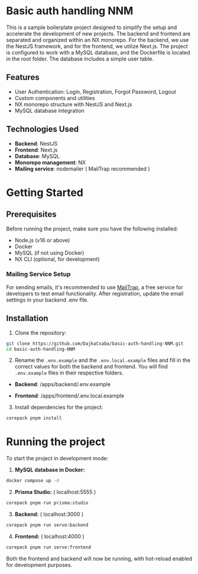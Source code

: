 # Basic auth handling NNM

This is a sample boilerplate project designed to simplify the setup and
accelerate the development of new projects. The backend and frontend are
separated and organized within an NX monorepo. For the backend, we use
the NestJS framework, and for the frontend, we utilize Next.js. The
project is configured to work with a MySQL database, and the Dockerfile
is located in the root folder. The database includes a simple user table.

## Features

- User Authentication: Login, Registration, Forgot Password, Logout
- Custom components and utilities
- NX monorepo structure with NestJS and Next.js
- MySQL database integration

## Technologies Used

- **Backend**: NestJS
- **Frontend**: Next.js
- **Database**: MySQL
- **Monorepo management**: NX
- **Mailing service**: nodemailer ( MailTrap recommended )

# Getting Started

## Prerequisites

Before running the project, make sure you have the following installed:

- Node.js (v16 or above)
- Docker
- MySQL (if not using Docker)
- NX CLI (optional, for development)

### Mailing Service Setup

For sending emails, it's recommended to use [MailTrap](https://mailtrap.io/register/signup?ref=header), a free service for developers to test email functionality. After registration, update the email settings in your backend .env file.

## Installation

1. Clone the repository:

```bash
git clone https://github.com/DajkaCsaba/basic-auth-handling-NNM.git
cd basic-auth-handling-NNM
```

2. Rename the `.env.example` and the `.env.local.example` files and fill in the correct values for
   both the backend and frontend. You will find `.env.example` files in
   their respective folders.

- **Backend**: /apps/backend/.env.example

- **Frontend**: /apps/frontend/.env.local.example

3. Install dependencies for the project:

```bash
corepack pnpm install
```

# Running the project

To start the project in development mode:

1. **MySQL database in Docker:**

```bash
docker compose up -d
```

2. **Prisma Studio:** ( localhost:5555 )

```bash
corepack pnpm run prisma:studio
```

3. **Backend:** ( localhost:3000 )

```bash
corepack pnpm run serve:backend
```

4. **Frontend:** ( localhost:4000 )

```bash
corepack pnpm run serve:frontend
```

Both the frontend and backend will now be running, with hot-reload enabled for development purposes.
